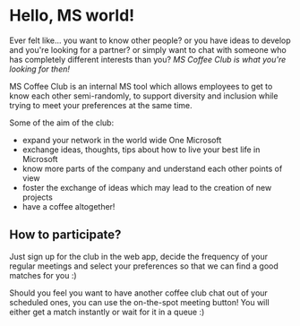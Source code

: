 # Hello, MS world!
Ever felt like... you want to know other people? or you have ideas to develop and you're looking for a partner? or simply want to chat with someone who has completely different interests than you? *MS Coffee Club is what you're looking for then!*

MS Coffee Club is an internal MS tool which allows employees to get to know each other semi-randomly, to support diversity and inclusion while trying to meet your preferences at the same time.

Some of the aim of the club:

* expand your network in the world wide One Microsoft
* exchange ideas, thoughts, tips about how to live your best life in Microsoft
* know more parts of the company and understand each other points of view
* foster the exchange of ideas which may lead to the creation of new projects
* have a coffee altogether!

## How to participate?
Just sign up for the club in the web app, decide the frequency of your regular meetings and select your preferences so that we can find a good matches for you :)

Should you feel you want to have another coffee club chat out of your scheduled ones, you can use the on-the-spot meeting button! You will either get a match instantly or wait for it in a queue :)
